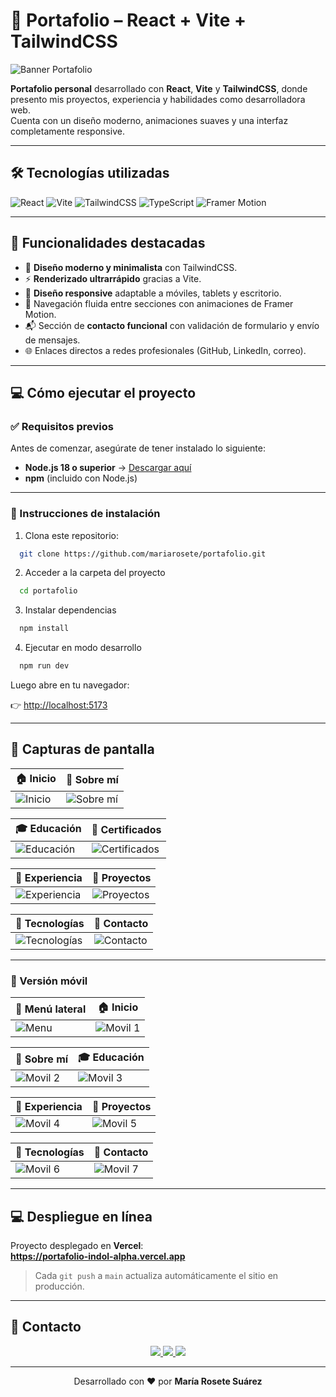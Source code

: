 # 💼 Portafolio – React + Vite + TailwindCSS

![Banner Portafolio](https://github.com/mariarosete/portafolio/blob/main/bannerPortafolio.png?raw=true)

**Portafolio personal** desarrollado con **React**, **Vite** y **TailwindCSS**, donde presento mis proyectos, experiencia y habilidades como desarrolladora web.  
Cuenta con un diseño moderno, animaciones suaves y una interfaz completamente responsive.

---

## 🛠 Tecnologías utilizadas

![React](https://img.shields.io/badge/React-20232A?style=for-the-badge&logo=react&logoColor=61DAFB)
![Vite](https://img.shields.io/badge/Vite-646CFF?style=for-the-badge&logo=vite&logoColor=FFD62E)
![TailwindCSS](https://img.shields.io/badge/TailwindCSS-06B6D4?style=for-the-badge&logo=tailwindcss&logoColor=white)
![TypeScript](https://img.shields.io/badge/TypeScript-3178C6?style=for-the-badge&logo=typescript&logoColor=white)
![Framer Motion](https://img.shields.io/badge/Framer%20Motion-0055FF?style=for-the-badge&logo=framer&logoColor=white)

---

## 🚀 Funcionalidades destacadas

- 🎨 **Diseño moderno y minimalista** con TailwindCSS.  
- ⚡ **Renderizado ultrarrápido** gracias a Vite.  
- 📱 **Diseño responsive** adaptable a móviles, tablets y escritorio.  
- 🧭 Navegación fluida entre secciones con animaciones de Framer Motion.  
- 📬 Sección de **contacto funcional** con validación de formulario y envío de mensajes.  
- 🌐 Enlaces directos a redes profesionales (GitHub, LinkedIn, correo).  

---

## 💻 Cómo ejecutar el proyecto

### ✅ Requisitos previos
Antes de comenzar, asegúrate de tener instalado lo siguiente:

- **Node.js 18 o superior** → [Descargar aquí](https://nodejs.org/)
- **npm** (incluido con Node.js)

---

### 🚀 Instrucciones de instalación

 1. Clona este repositorio:

 ```bash
   git clone https://github.com/mariarosete/portafolio.git
 ```

 2. Acceder a la carpeta del proyecto

 ```bash
   cd portafolio
 ```

 3. Instalar dependencias

 ```bash
   npm install
 ```

 4. Ejecutar en modo desarrollo

 ```bash
   npm run dev
 ```

Luego abre en tu navegador:  

👉 [http://localhost:5173](http://localhost:5173)

---

## 📸 Capturas de pantalla

| 🏠 Inicio | 💼 Sobre mí |
|-----------|-------------|
| ![Inicio](https://github.com/mariarosete/portafolio/blob/main/screenshots/1.png?raw=true) | ![Sobre mí](https://github.com/mariarosete/portafolio/blob/main/screenshots/2.png?raw=true) |

| 🎓 Educación | 🧾 Certificados |
|--------------|----------------|
| ![Educación](https://github.com/mariarosete/portafolio/blob/main/screenshots/2.png?raw=true) | ![Certificados](https://github.com/mariarosete/portafolio/blob/main/screenshots/3.png?raw=true) |

| 💼 Experiencia | 🚀 Proyectos |
|----------------|-------------|
| ![Experiencia](https://github.com/mariarosete/portafolio/blob/main/screenshots/4.png?raw=true) | ![Proyectos](https://github.com/mariarosete/portafolio/blob/main/screenshots/5.png?raw=true) |

| 🧠 Tecnologías | 📩 Contacto |
|----------------|-------------|
| ![Tecnologías](https://github.com/mariarosete/portafolio/blob/main/screenshots/6.png?raw=true) | ![Contacto](https://github.com/mariarosete/portafolio/blob/main/screenshots/7.png?raw=true) |

---

### 📱 Versión móvil

| 📱 Menú lateral | 🏠 Inicio |
|----------------|-----------|
| ![Menu](https://github.com/mariarosete/portafolio/blob/main/screenshots/menu.png?raw=true) | ![Movil 1](https://github.com/mariarosete/portafolio/blob/main/screenshots/movil1.png?raw=true) |

| 💼 Sobre mí | 🎓 Educación |
|-------------|-------------|
| ![Movil 2](https://github.com/mariarosete/portafolio/blob/main/screenshots/movil2.png?raw=true) | ![Movil 3](https://github.com/mariarosete/portafolio/blob/main/screenshots/movil3.png?raw=true) |

| 💼 Experiencia | 🚀 Proyectos |
|----------------|-------------|
| ![Movil 4](https://github.com/mariarosete/portafolio/blob/main/screenshots/movil4.png?raw=true) | ![Movil 5](https://github.com/mariarosete/portafolio/blob/main/screenshots/movil5.png?raw=true) |

| 🧠 Tecnologías | 📩 Contacto |
|----------------|-------------|
| ![Movil 6](https://github.com/mariarosete/portafolio/blob/main/screenshots/movil6.png?raw=true) | ![Movil 7](https://github.com/mariarosete/portafolio/blob/main/screenshots/movil7.png?raw=true) |

---


## 💻  Despliegue en línea

Proyecto desplegado en **Vercel**:  
**https://portafolio-indol-alpha.vercel.app**

> Cada `git push` a `main` actualiza automáticamente el sitio en producción.

---

## 📩 Contacto

<p align="center">
  <a href="mailto:marlarosete89@gmail.com">
    <img src="https://img.shields.io/badge/Gmail-D14836?style=for-the-badge&logo=gmail&logoColor=white" />
  </a>
  <a href="https://linkedin.com/in/mariarosetesuarez">
    <img src="https://img.shields.io/badge/LinkedIn-0077B5?style=for-the-badge&logo=linkedin&logoColor=white" />
  </a>
  <a href="https://github.com/mariarosete">
    <img src="https://img.shields.io/badge/GitHub-100000?style=for-the-badge&logo=github&logoColor=white" />
  </a>
</p>

---

<p align="center">Desarrollado con ❤️ por <b>María Rosete Suárez</b> </p>





